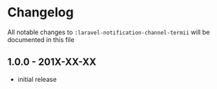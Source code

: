 # Changelog

All notable changes to `:laravel-notification-channel-termii` will be documented in this file

## 1.0.0 - 201X-XX-XX

- initial release
